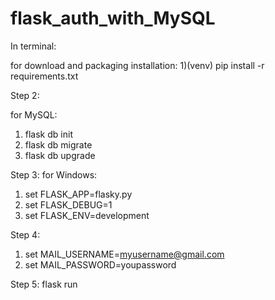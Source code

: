 # flask_auth_with_MySQL

In terminal:

for download and packaging installation:
  1)(venv) pip install -r requirements.txt


Step 2:

for MySQL: 
1) flask db init
2) flask db migrate
3) flask db upgrade

Step 3:
for Windows:
1) set FLASK_APP=flasky.py
2) set FLASK_DEBUG=1
3) set FLASK_ENV=development

Step 4:
1) set MAIL_USERNAME=myusername@gmail.com
2) set MAIL_PASSWORD=youpassword

Step 5:
  flask run
